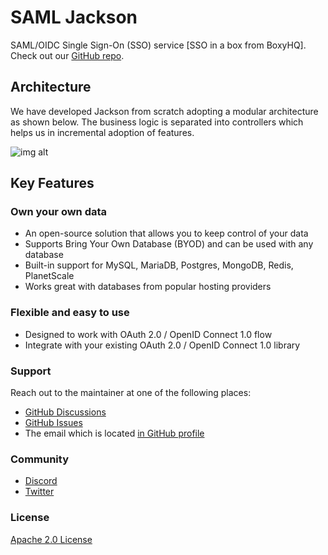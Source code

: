 # SAML Jackson

SAML/OIDC Single Sign-On (SSO) service [SSO in a box from BoxyHQ]. Check out our [GitHub repo](https://github.com/boxyhq/jackson).

## Architecture

We have developed Jackson from scratch adopting a modular architecture as shown below. The business logic is separated into controllers which helps us in incremental adoption of features.

![img alt](/img/jackson-architecture.png)

## Key Features

### Own your own data​

- An open-source solution that allows you to keep control of your data
- Supports Bring Your Own Database (BYOD) and can be used with any database
- Built-in support for MySQL, MariaDB, Postgres, MongoDB, Redis, PlanetScale
- Works great with databases from popular hosting providers

### Flexible and easy to use​

- Designed to work with OAuth 2.0 / OpenID Connect 1.0 flow
- Integrate with your existing OAuth 2.0 / OpenID Connect 1.0 library

### Support

Reach out to the maintainer at one of the following places:

- [GitHub Discussions](https://github.com/boxyhq/jackson/discussions)
- [GitHub Issues](https://github.com/boxyhq/jackson/issues)
- The email which is located [in GitHub profile](https://github.com/deepakprabhakara)

### Community

- [Discord](https://discord.gg/uyb7pYt4Pa)
- [Twitter](https://twitter.com/boxyhq)

### License

[Apache 2.0 License](https://github.com/boxyhq/jackson/blob/main/LICENSE)
